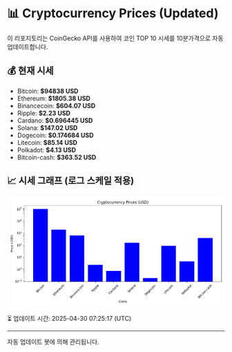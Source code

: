 
# 📊 Cryptocurrency Prices (Updated)

이 리포지토리는 CoinGecko API를 사용하여 코인 TOP 10 시세를 10분가격으로 자동 업데이트합니다.

## 💰 현재 시세
- Bitcoin: **$94838 USD**
- Ethereum: **$1805.38 USD**
- Binancecoin: **$604.07 USD**
- Ripple: **$2.23 USD**
- Cardano: **$0.696445 USD**
- Solana: **$147.02 USD**
- Dogecoin: **$0.174684 USD**
- Litecoin: **$85.14 USD**
- Polkadot: **$4.13 USD**
- Bitcoin-cash: **$363.52 USD**

## 📈 시세 그래프 (로그 스케일 적용)
![Crypto Prices](crypto_prices.png)

⏳ 업데이트 시간: 2025-04-30 07:25:17 (UTC)

---
자동 업데이트 봇에 의해 관리됩니다.
